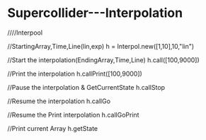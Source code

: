 # Supercollider---Interpolation

////Interpool

//StartingArray,Time,Line(lin,exp)
h = Interpol.new([1,10],10,"lin")

//Start the interpolation(EndingArray,Time,Line)
h.call([100,9000])

//Print the interpolation
h.callPrint([100,9000])

//Pause the interpolation & GetCurrentState
h.callStop

//Resume the interpolation
h.callGo

//Resume the Print interpolation
h.callGoPrint

//Print current Array
h.getState



